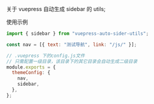 关于 vuepress 自动生成 sidebar 的 utils;

使用示例

```js
import { sidebar } from "vuepress-auto-sider-utils";

const nav = [{ text: "测试导航", link: "/js/" }];

// .vuepress 下的config.js文件
// 只需配置一级目录，该目录下的其它目录会自动生成二级目录
module.exports = {
  themeConfig: {
    nav,
    sidebar,
  },
};
```
